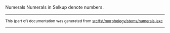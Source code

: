 Numerals
Numerals in Selkup denote numbers.

* * *

<small>This (part of) documentation was generated from [src/fst/morphology/stems/numerals.lexc](https://github.com/giellalt/lang-sel/blob/main/src/fst/morphology/stems/numerals.lexc)</small>

---

